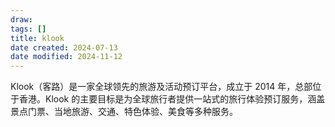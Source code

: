 ```yaml
---
draw:
tags: []
title: klook
date created: 2024-07-13
date modified: 2024-11-12
---
```


Klook（客路）是一家全球领先的旅游及活动预订平台，成立于 2014 年，总部位于香港。Klook 的主要目标是为全球旅行者提供一站式的旅行体验预订服务，涵盖景点门票、当地旅游、交通、特色体验、美食等多种服务。
